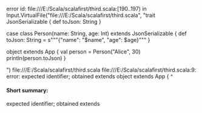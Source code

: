 error id: file:///E:/Scala/scalafirst/third.scala:[190..197) in Input.VirtualFile("file:///E:/Scala/scalafirst/third.scala", "trait JsonSerializable {
  def toJson: String
}

case class Person(name: String, age: Int) extends JsonSerializable {
  def toJson: String = s"""{"name": "$name", "age": $age}"""
}

object  extends App {
  val person = Person("Alice", 30)
  println(person.toJson)
}

")
file:///E:/Scala/scalafirst/third.scala
file:///E:/Scala/scalafirst/third.scala:9: error: expected identifier; obtained extends
object  extends App {
        ^
#### Short summary: 

expected identifier; obtained extends